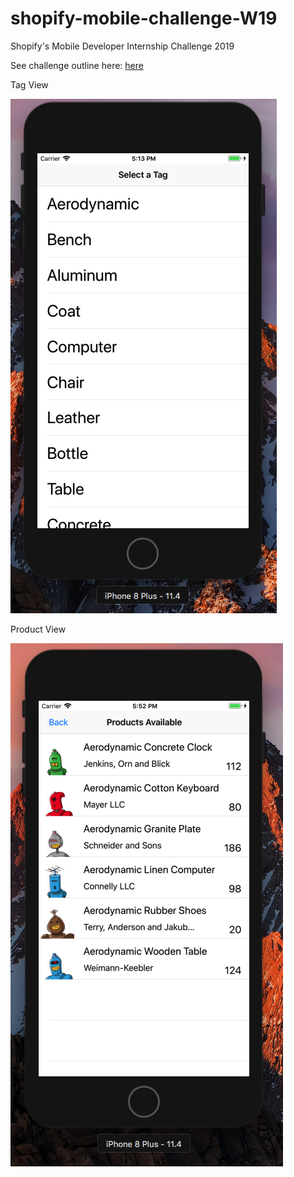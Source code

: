 # shopify-mobile-challenge-W19
Shopify's Mobile Developer Internship Challenge 2019 

See challenge outline here: [here](https://docs.google.com/document/d/1H76CsTQ8i5xmArOwtApSXoa6q4GNCmEH1xYeJ7GEkFI/edit#)


Tag View

![Tag View](https://github.com/wildmaples/shopify-mobile-challenge-W19/blob/master/tagView.png?raw=true "View for Available Tags") 

Product View 

![alt text](https://github.com/wildmaples/shopify-mobile-challenge-W19/blob/master/productsView.png?raw=true "View for All Products in the tag selected")
